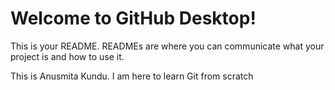 # Welcome to GitHub Desktop!

This is your README. READMEs are where you can communicate what your project is and how to use it.

This is Anusmita Kundu. I am here to learn Git from scratch